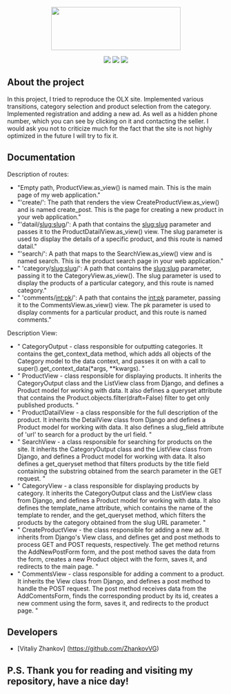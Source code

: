 <p align="center">
      <img src="https://upload.wikimedia.org/wikipedia/commons/thumb/9/9b/OLX_2019.svg/1200px-OLX_2019.svg.png" width="300" height="100">
</p>

<p align="center">
   <img src="https://img.shields.io/badge/Django%20-4.1.3-green">
   <img src="https://img.shields.io/badge/django--allauth-0.52.0-orange">
   <img src="https://img.shields.io/badge/License-MIT-yellow">
</p>

## About the project

In this project, I tried to reproduce the OLX site. Implemented various transitions, category selection and product selection from the category. Implemented registration and adding a new ad. As well as a hidden phone number, which you can see by clicking on it and contacting the seller. I would ask you not to criticize much for the fact that the site is not highly optimized in the future I will try to fix it.
## Documentation

Description of routes:

- "Empty path, ProductView.as_view() is named main. This is the main page of my web application."<br>
- "'create/': The path that renders the view CreateProductView.as_view() and is named create_post. This is the page for creating a new product in your web application."<br>
- "'datail/<slug:slug>/': A path that contains the <slug:slug> parameter and passes it to the ProductDatailView.as_view() view. The slug parameter is used to display the details of a specific product, and this route is named datail."<br>
- "'search/': A path that maps to the SearchView.as_view() view and is named search. This is the product search page in your web application."<br>
- " 'category/<slug:slug>/': A path that contains the <slug:slug> parameter, passing it to the CategoryView.as_view(). The slug parameter is used to display the products of a particular category, and this route is named category."<br>
- " 'comments/<int:pk>/': A path that contains the <int:pk> parameter, passing it to the CommentsView.as_view() view. The pk parameter is used to display comments for a particular product, and this route is named comments."

Description View:

- " CategoryOutput - class responsible for outputting categories. It contains the get_context_data method, which adds all objects of the Category model to the data context, and passes it on with a call to super().get_context_data(*args, **kwargs). "<br>
- " ProductView - class responsible for displaying products. It inherits the CategoryOutput class and the ListView class from Django, and defines a Product model for working with data. It also defines a queryset attribute that contains the Product.objects.filter(draft=False) filter to get only published products. "<br>
- " ProductDatailView - a class responsible for the full description of the product. It inherits the DetailView class from Django and defines a Product model for working with data. It also defines a slug_field attribute of 'url' to search for a product by the url field. "<br>
- " SearchView - a class responsible for searching for products on the site. It inherits the CategoryOutput class and the ListView class from Django, and defines a Product model for working with data. It also defines a get_queryset method that filters products by the title field containing the substring obtained from the search parameter in the GET request. "<br>
- " CategoryView - a class responsible for displaying products by category. It inherits the CategoryOutput class and the ListView class from Django, and defines a Product model for working with data. It also defines the template_name attribute, which contains the name of the template to render, and the get_queryset method, which filters the products by the category obtained from the slug URL parameter. "<br>
- " CreateProductView - the class responsible for adding a new ad. It inherits from Django's View class, and defines get and post methods to process GET and POST requests, respectively. The get method returns the AddNewPostForm form, and the post method saves the data from the form, creates a new Product object with the form, saves it, and redirects to the main page. "<br>
- " CommentsView - class responsible for adding a comment to a product. It inherits the View class from Django, and defines a post method to handle the POST request. The post method receives data from the AddComentsForm, finds the corresponding product by its id, creates a new comment using the form, saves it, and redirects to the product page. "<br>


## Developers

- [Vitaliy Zhankov] (https://github.com/ZhankovVG)

## P.S. Thank you for reading and visiting my repository, have a nice day!
